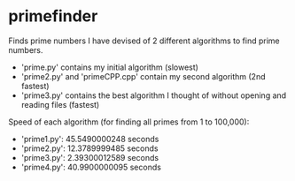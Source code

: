 # primefinder
Finds prime numbers
I have devised of 2 different algorithms to find prime numbers.
* 'prime.py' contains my initial algorithm (slowest)
* 'prime2.py' and 'primeCPP.cpp' contain my second algorithm (2nd fastest)
* 'prime3.py' contains the best algorithm I thought of without opening and reading files (fastest)

Speed of each algorithm (for finding all primes from 1 to 100,000):
* 'prime1.py': 45.5490000248 seconds
* 'prime2.py': 12.3789999485 seconds
* 'prime3.py': 2.39300012589 seconds
* 'prime4.py': 40.9900000095 seconds
